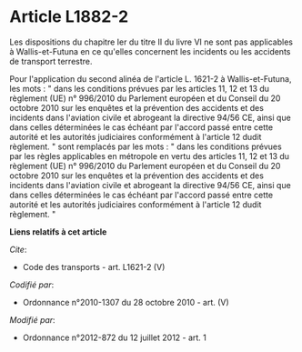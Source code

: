 # Article L1882-2

Les dispositions du chapitre Ier du titre II du livre VI ne sont pas applicables à Wallis-et-Futuna en ce qu'elles concernent
les incidents ou les accidents de transport terrestre. 

Pour l'application du second alinéa de l'article L. 1621-2 à Wallis-et-Futuna, les mots : " dans les conditions prévues par
les articles 11, 12 et 13 du règlement (UE) n° 996/2010 du Parlement européen et du Conseil du 20 octobre 2010 sur les
enquêtes et la prévention des accidents et des incidents dans l'aviation civile et abrogeant la directive 94/56 CE, ainsi que
dans celles déterminées le cas échéant par l'accord passé entre cette autorité et les autorités judiciaires conformément à
l'article 12 dudit règlement. " sont remplacés par les mots : " dans les conditions prévues par les règles applicables en
métropole en vertu des articles 11, 12 et 13 du règlement (UE) n° 996/2010 du Parlement européen et du Conseil du 20 octobre
2010 sur les enquêtes et la prévention des accidents et des incidents dans l'aviation civile et abrogeant la directive 94/56
CE, ainsi que dans celles déterminées le cas échéant par l'accord passé entre cette autorité et les autorités judiciaires
conformément à l'article 12 dudit règlement. "

**Liens relatifs à cet article**

_Cite_:

  - Code des transports - art. L1621-2 (V)

_Codifié par_:

  - Ordonnance n°2010-1307 du 28 octobre 2010 - art. (V)

_Modifié par_:

  - Ordonnance n°2012-872 du 12 juillet 2012 - art. 1
